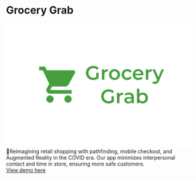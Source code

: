 # Grocery Grab
![logo](logo.png)\
🛒Reimagining retail shopping with pathfinding, mobile checkout, and Augmented Reality in the COVID era. Our app minimizes interpersonal contact and time in store, ensuring more safe customers.\
[View demo here](https://devpost.com/software/grocery-grab)

